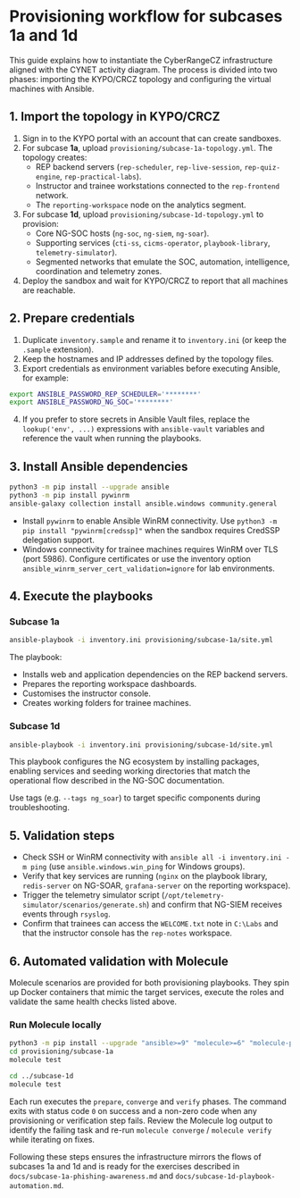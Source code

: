 # Provisioning workflow for subcases 1a and 1d

This guide explains how to instantiate the CyberRangeCZ infrastructure aligned with the CYNET activity diagram. The process is divided into two phases: importing the KYPO/CRCZ topology and configuring the virtual machines with Ansible.

## 1. Import the topology in KYPO/CRCZ

1. Sign in to the KYPO portal with an account that can create sandboxes.
2. For subcase **1a**, upload `provisioning/subcase-1a-topology.yml`. The topology creates:
   - REP backend servers (`rep-scheduler`, `rep-live-session`, `rep-quiz-engine`, `rep-practical-labs`).
   - Instructor and trainee workstations connected to the `rep-frontend` network.
   - The `reporting-workspace` node on the analytics segment.
3. For subcase **1d**, upload `provisioning/subcase-1d-topology.yml` to provision:
   - Core NG-SOC hosts (`ng-soc`, `ng-siem`, `ng-soar`).
   - Supporting services (`cti-ss`, `cicms-operator`, `playbook-library`, `telemetry-simulator`).
   - Segmented networks that emulate the SOC, automation, intelligence, coordination and telemetry zones.
4. Deploy the sandbox and wait for KYPO/CRCZ to report that all machines are reachable.

## 2. Prepare credentials

1. Duplicate `inventory.sample` and rename it to `inventory.ini` (or keep the `.sample` extension).
2. Keep the hostnames and IP addresses defined by the topology files.
3. Export credentials as environment variables before executing Ansible, for example:

```bash
export ANSIBLE_PASSWORD_REP_SCHEDULER='********'
export ANSIBLE_PASSWORD_NG_SOC='********'
```

4. If you prefer to store secrets in Ansible Vault files, replace the `lookup('env', ...)` expressions with `ansible-vault` variables and reference the vault when running the playbooks.

## 3. Install Ansible dependencies

```bash
python3 -m pip install --upgrade ansible
python3 -m pip install pywinrm
ansible-galaxy collection install ansible.windows community.general
```

- Install `pywinrm` to enable Ansible WinRM connectivity. Use `python3 -m pip install "pywinrm[credssp]"` when the sandbox requires CredSSP delegation support.
- Windows connectivity for trainee machines requires WinRM over TLS (port 5986). Configure certificates or use the inventory option `ansible_winrm_server_cert_validation=ignore` for lab environments.

## 4. Execute the playbooks

### Subcase 1a

```bash
ansible-playbook -i inventory.ini provisioning/subcase-1a/site.yml
```

The playbook:
- Installs web and application dependencies on the REP backend servers.
- Prepares the reporting workspace dashboards.
- Customises the instructor console.
- Creates working folders for trainee machines.

### Subcase 1d

```bash
ansible-playbook -i inventory.ini provisioning/subcase-1d/site.yml
```

This playbook configures the NG ecosystem by installing packages, enabling services and seeding working directories that match the operational flow described in the NG-SOC documentation.

Use tags (e.g. `--tags ng_soar`) to target specific components during troubleshooting.

## 5. Validation steps

- Check SSH or WinRM connectivity with `ansible all -i inventory.ini -m ping` (use `ansible.windows.win_ping` for Windows groups).
- Verify that key services are running (`nginx` on the playbook library, `redis-server` on NG-SOAR, `grafana-server` on the reporting workspace).
- Trigger the telemetry simulator script (`/opt/telemetry-simulator/scenarios/generate.sh`) and confirm that NG-SIEM receives events through `rsyslog`.
- Confirm that trainees can access the `WELCOME.txt` note in `C:\Labs` and that the instructor console has the `rep-notes` workspace.

## 6. Automated validation with Molecule

Molecule scenarios are provided for both provisioning playbooks. They spin up Docker containers that mimic the target services, execute the roles and validate the same health checks listed above.

### Run Molecule locally

```bash
python3 -m pip install --upgrade "ansible>=9" "molecule>=6" "molecule-plugins[docker]"
cd provisioning/subcase-1a
molecule test

cd ../subcase-1d
molecule test
```

Each run executes the `prepare`, `converge` and `verify` phases. The command exits with status code `0` on success and a non-zero code when any provisioning or verification step fails. Review the Molecule log output to identify the failing task and re-run `molecule converge` / `molecule verify` while iterating on fixes.

Following these steps ensures the infrastructure mirrors the flows of subcases 1a and 1d and is ready for the exercises described in `docs/subcase-1a-phishing-awareness.md` and `docs/subcase-1d-playbook-automation.md`.

